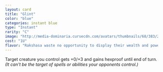 ```yaml
---
layout: card
title: "Glint"
color: "blue"
categories: instant blue
type: "Instant"
rarity: "C"
image: "http://media-dominaria.cursecdn.com/avatars/thumbnails/68/383/200/283/635618466263727173.png"
cost: "1U"
flavor: "Rakshasa waste no opportunity to display their wealth and power, even in the midst of a sorcerous duel."
---
```


Target creature you control gets +0/+3 and gains hexproof until end of turn.<em>(It can't be the target of spells or abilities your opponents control.)</em>
